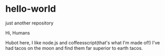 # hello-world
just another repository

Hi, Humans

Hubot here, I like node.js and coffeesscript(that's what I'm made of!)
I've had tacos on the moon and find them far superior to earth tacos.
